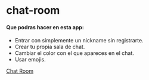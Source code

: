 # chat-room
#### Que podras hacer en esta app:
* Entrar con simplemente un nickname sin registrarte.
* Crear tu propia sala de chat.
* Cambiar el color con el que apareces en el chat.
* Usar emojis.

<a href="https://chat-room-b3f57.web.app/">Chat Room</a>


